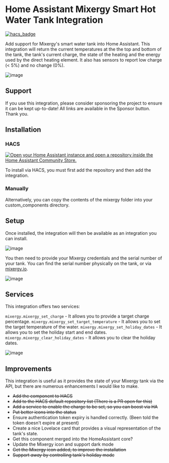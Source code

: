 # Home Assistant Mixergy Smart Hot Water Tank Integration

[![hacs_badge](https://img.shields.io/badge/HACS-Default-41BDF5.svg?style=for-the-badge)](https://github.com/hacs/integration)

Add support for Mixergy's smart water tank into Home Assistant. This integration will return the current temperatures at the the top and bottom of the tank, the tank's current charge, the state of the heating and the energy used by the direct heating element. It also has sensors to report low charge (< 5%) and no change (0%).

![image](https://user-images.githubusercontent.com/302741/130429951-3d47f5c1-39e7-40c7-a160-006615383735.png)

## Support

If you use this integration, please consider sponsoring the project to ensure it can be kept up-to-date! All links are available in the Sponsor button. Thank you.


## Installation

### HACS

[![Open your Home Assistant instance and open a repository inside the Home Assistant Community Store.](https://my.home-assistant.io/badges/hacs_repository.svg)](https://my.home-assistant.io/redirect/hacs_repository/?owner=tomasmcguinness&repository=homeassistant-mixergy&category=integration)

To install via HACS, you must first add the repository and then add the integration.

### Manually

Alternatively, you can copy the contents of the mixergy folder into your custom_components directory.

## Setup

Once installed, the integration will then be available as an integration you can install.

![image](https://user-images.githubusercontent.com/302741/130430354-cbe935cc-fa55-4cec-bcb2-333409e7ebdd.png)

You then need to provide your Mixergy credentials and the serial number of your tank. You can find the serial number physically on the tank, or via [mixergy.io](https://www.mixergy.io/).

![image](https://user-images.githubusercontent.com/302741/130430401-7499d0f8-872c-4062-a743-49d5fd686fcd.png)

## Services

This integration offers two services:

`mixergy.mixergy_set_charge` - It allows you to provide a target charge percentage.
`mixergy.mixergy_set_target_temperature` - It allows you to set the target temperature of the water.
`mixergy.mixergy_set_holiday_dates` - It allows you to set the holiday start and end dates.
`mixergy.mixergy_clear_holiday_dates` - It allows you to clear the holiday dates.

![image](https://user-images.githubusercontent.com/302741/134326151-7e1583fe-f3b7-482f-82ab-016f2f662cb6.png)

## Improvements

This integration is useful as it provides the state of your Mixergy tank via the API, but there are numerous enhancements I would like to make.

* ~~Add the component to HACS~~
* ~~Add to the HACS default repository list (There is a PR open for this)~~
* ~~Add a service to enable the charge to be set, so you can boost via HA~~
* ~~Put better icons into the status~~
* Ensure authentication token expiry is handled correctly. (Been told the token doesn't expire at present)
* Create a nice Lovelace card that provides a visual representation of the tank's state.
* Get this component merged into the HomeAssistant core?
* Update the Mixergy icon and support dark mode
* ~~Get the Mixergy icon added, to improve the installation~~
* ~~Support *away* by controlling tank's holiday mode~~


